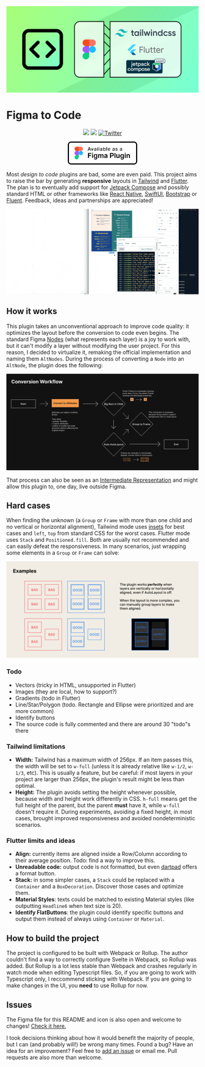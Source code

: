 <!-- <p align="center"><img src="assets/icon_256.png" alt="Figma to Code" height="128px"></p> -->

[![Figma to Code](assets/git_preview.png)](https://www.figma.com/community/plugin/842128343887142055)

# Figma to Code

<p align="center">
<a href="https://www.codacy.com?utm_source=github.com&amp;utm_medium=referral&amp;utm_content=bernaferrari/FigmaToCode&amp;utm_campaign=Badge_Grade"><img src="https://app.codacy.com/project/badge/Grade/af3321afff1f4d078037e09111120384"/></a>
<a href="https://www.codacy.com?utm_source=github.com&amp;utm_medium=referral&amp;utm_content=bernaferrari/FigmaToCode&amp;utm_campaign=Badge_Coverage"><img src="https://app.codacy.com/project/badge/Coverage/af3321afff1f4d078037e09111120384"/></a>
<a href="http://twitter.com/bernaferrari"><img src="https://img.shields.io/badge/Twitter-@bernaferrari-brightgreen.svg?style=flat" style="max-height: 300px;" alt="Twitter"/></a>
</p>
<p align="center">
<a href="https://www.figma.com/community/plugin/842128343887142055"><img src="assets/badge.png" height="60"/></a>
</p>

Most _design to code_ plugins are bad, some are even paid. This project aims to raise the bar by generating **responsive** layouts in [Tailwind](https://tailwindcss.com/) and [Flutter](https://flutter.github.io/). The plan is to eventually add support for [Jetpack Compose](https://developer.android.com/jetpack/compose) and possibly standard HTML or other frameworks like [React Native](https://reactnative.dev/), [SwiftUI](https://developer.apple.com/xcode/swiftui/), [Bootstrap](https://getbootstrap.com/) or [Fluent](https://www.microsoft.com/design/fluent/). Feedback, ideas and partnerships are appreciated!

![Gif showing the conversion](assets/lossy_gif.gif)

## How it works

This plugin takes an unconventional approach to improve code quality: it optimizes the layout before the conversion to code even begins. The standard Figma [Nodes](https://www.figma.com/plugin-docs/api/nodes/) (what represents each layer) is a joy to work with, but it can't modify a layer without modifying the user project. For this reason, I decided to virtualize it, remaking the official implementation and naming them `AltNodes`. During the process of converting a `Node` into an `AltNode`, the plugin does the following:

![Conversion Workflow](assets/workflow.png)

That process can also be seen as an [Intermediate Representation](https://en.wikipedia.org/wiki/Intermediate_representation) and might allow this plugin to, one day, live outside Figma.

## Hard cases

When finding the unknown (a `Group` or `Frame` with more than one child and no vertical or horizontal alignment), Tailwind mode uses [insets](https://tailwindcss.com/docs/top-right-bottom-left/#app) for best cases and `left`, `top` from standard CSS for the worst cases. Flutter mode uses `Stack` and `Positioned.fill`. Both are usually not recommended and can easily defeat the responsiveness. In many scenarios, just wrapping some elements in a `Group` or `Frame` can solve:

![Conversion Workflow](assets/examples.png)

### Todo

- Vectors (tricky in HTML, unsupported in Flutter)
- Images (they are local, how to support?)
- Gradients (todo in Flutter)
- Line/Star/Polygon (todo. Rectangle and Ellipse were prioritized and are more common)
- Identify buttons
- The source code is fully commented and there are around 30 "todo"s there

### Tailwind limitations

- **Width:** Tailwind has a maximum width of 256px. If an item passes this, the width will be set to `w-full` (unless it is already relative like `w-1/2`, `w-1/3`, etc). This is usually a feature, but be careful: if most layers in your project are larger than 256px, the plugin's result might be less than optimal.
- **Height:** The plugin avoids setting the height whenever possible, because width and height work differently in CSS. `h-full` means get the full height of the parent, but the parent **must** have it, while `w-full` doesn't require it. During experiments, avoiding a fixed height, in most cases, brought improved responsiveness and avoided nondeterministic scenarios.

### Flutter limits and ideas

- **Align:** currently items are aligned inside a Row/Column according to their average position. Todo: find a way to improve this.
- **Unreadable code:** output code is not formatted, but even [dartpad](https://dartpad.dev/) offers a format button.
- **Stack:** in some simpler cases, a `Stack` could be replaced with a `Container` and a `BoxDecoration`. Discover those cases and optimize them.
- **Material Styles**: texts could be matched to existing Material styles (like outputting `Headline6` when text size is 20).
- **Identify FlatButtons**: the plugin could identify specific buttons and output them instead of always using `Container` or `Material`.

## How to build the project

The project is configured to be built with Webpack or Rollup. The author couldn't find a way to correctly configure Svelte in Webpack, so Rollup was added. But Rollup is a lot less stable than Webpack and crashes regularly in watch mode when editing Typescript files. So, if you are going to work with Typescript only, I reccommend sticking with Webpack. If you are going to make changes in the UI, you **need** to use Rollup for now.

## Issues

The Figma file for this README and icon is also open and welcome to changes! [Check it here.](https://www.figma.com/file/8buWpm6Mpq4yK9MhbkcdJB/Figma-to-Code)

I took decisions thinking about how it would benefit the majority of people, but I can (and probably will!) be wrong many times. Found a bug? Have an idea for an improvement? Feel free to [add an issue](../../issues) or email me. Pull requests are also more than welcome.

